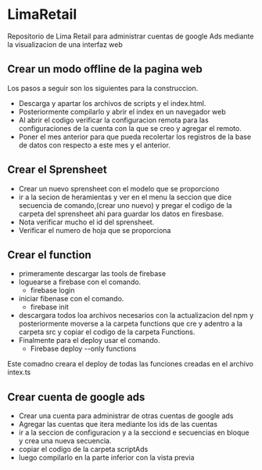 # LimaRetail
Repositorio de Lima Retail para administrar cuentas de google Ads mediante la visualizacion de una interfaz web 

## Crear un modo offline de la pagina web

Los pasos a seguir son los siguientes para la construccion.
* Descarga y apartar los archivos de scripts y el index.html.
* Posteriormente compilarlo y abrir el index en un navegador web
* Al abrir el codigo verificar la configuracion remota para las configuraciones de la cuenta con la que se creo y agregar el remoto.
* Poner el mes anterior para que pueda recolertar los registros de la base de datos con respecto a este mes y el anterior.

## Crear el Sprensheet
* Crear un nuevo sprensheet con el modelo que se proporciono
* ir a la secion de heramientas y ver en el menu la seccion que dice secuencia de comando,(crear uno nuevo) y pregar el codigo de la carpeta del sprensheet ahi para guardar los datos en firesbase.
* Nota verificar mucho el id del sprensheet.
* Verificar el numero de hoja que se proporciona

## Crear el function
* primeramente descargar las tools de firebase
* loguearse a firebase con el comando.
    - firebase login
* iniciar fibenase con el comando.
    - firebase init
* descargara todos loa archivos necesarios con la actualizacion del npm y posteriormente moverse a la carpeta functions que cre y adentro a la carpeta src y copiar el codigo de la carpeta Functions.
* Finalmente para el deploy usar el comando.
    - Firebase deploy --only functions

Este comadno creara el deploy de todas las funciones creadas en el archivo intex.ts

## Crear cuenta de google ads
* Crear una cuenta para administrar de otras cuentas de google ads
* Agregar las cuentas que itera mediante los ids de las cuentas
* ir a la seccion de configuracion y a la secciond e secuencias en bloque y crea una nueva secuencia.
* copiar el codigo de la carpeta scriptAds 
* luego compilarlo en la parte inferior con la vista previa 
